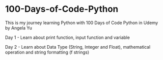 # 100-Days-of-Code-Python
This is my journey learning Python with 100 Days of Code Python in Udemy by Angela Yu

Day 1 - Learn about print function, input function and variable 

Day 2 - Learn about Data Type (String, Integer and Float), mathematical operation and string formatting (f strings)
